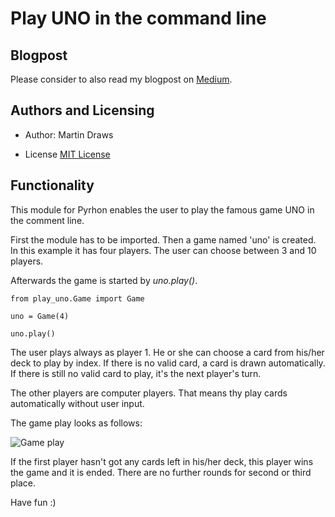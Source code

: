 # Play UNO in the command line

## Blogpost
Please consider to also read my blogpost on [Medium](https://medium.com/@ma.draws/boston-or-seattle-an-airbnb-perspective-df0ababbbeb6).

## Authors and Licensing
- Author: Martin Draws

- License [MIT License](https://opensource.org/license/mit)

## Functionality
This module for Pyrhon enables the user to play the famous game UNO in the comment line.

First the module has to be imported. Then a game named 'uno' is created. In this example it has four players.
The user can choose between 3 and 10 players.

Afterwards the game is started by *uno.play()*.

```
from play_uno.Game import Game

uno = Game(4)

uno.play()
```

The user plays always as player 1. He or she can choose a card from his/her deck to play by index. If there is no valid card, a card is drawn automatically. If there is still no valid card to play, it's the next player's turn.

The other players are computer players. That means thy play cards automatically without user input.

The game play looks as follows:

![Game play](https://github.com/mdraws86/UNO/blob/development/images/Gameplay.png)

If the first player hasn't got any cards left in his/her deck, this player wins the game and it is ended. There are no further rounds for second or third place.

Have fun :)